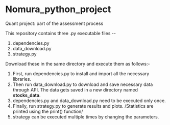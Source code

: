 # Nomura_python_project
Quant project: part of the assessment process

This repository contains three .py executable files -- 
1. dependencies.py
2. data_download.py
3. strategy.py

Download these in the same directory and execute them as follows:-
1. First, run dependencies.py to install and import all the necessary libraries.
2. Then run data_download.py to download and save necessary data through API. The data gets saved in a new directory named **stocks_data**.  
3. dependencies.py and data_download.py need to be executed only once.
4. Finally, run strategy.py to generate results and plots. /Statistics are printed using the print() function/
5. strategy can be executed multiple times by changing the parameters.
